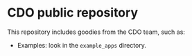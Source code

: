 # CDO public repository

This repository includes goodies from the CDO team, such as:
* Examples: look in the `example_apps` directory.
